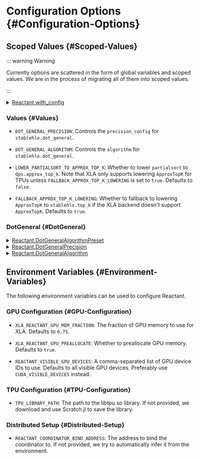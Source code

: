 


# Configuration Options {#Configuration-Options}

## Scoped Values {#Scoped-Values}

::: warning Warning

Currently options are scattered in the form of global variables and scoped values. We are in the process of migrating all of them into scoped values.

:::
<details class='jldocstring custom-block' >
<summary><a id='Reactant.with_config' href='#Reactant.with_config'><span class="jlbinding">Reactant.with_config</span></a> <Badge type="info" class="jlObjectType jlFunction" text="Function" /></summary>



```julia
with_config(f; kwargs...)
```


Run the function `f` within a dynamic scope such that all uses of the config within this scope will use the provided values.

**Extended Help**

**Configuration Options**

**Lowering**
- `lower_partialsort_to_approx_top_k`: Whether to lower `partialsort` and `partialsortperm` to `Ops.approx_top_k`. Note that XLA only supports lowering `ApproxTopK` for TPUs unless `fallback_approx_top_k_lowering` is set to `true`.
  
- `fallback_approx_top_k_lowering`: Whether to lower `Ops.approx_top_k` to `stablehlo.top_k` if the XLA backend doesn&#39;t support `ApproxTopK`. Defaults to `true`.
  

**DotGeneral**
- `dot_general_algorithm`: Algorithm preset for `stablehlo.dot_general`. Can be `nothing`, [`DotGeneralAlgorithm`](/api/config#Reactant.DotGeneralAlgorithm) or [`DotGeneralAlgorithmPreset`](/api/config#Reactant.DotGeneralAlgorithmPreset). Defaults to `DotGeneralAlgorithmPreset.DEFAULT`.
  
- `dot_general_precision`: Precision for `stablehlo.dot_general`. Can be `nothing`, or [`DotGeneralPrecision`](/api/config#Reactant.DotGeneralPrecision). Defaults to `DotGeneralPrecision.DEFAULT`.
  


<Badge type="info" class="source-link" text="source"><a href="https://github.com/EnzymeAD/Reactant.jl/blob/c1a1e1dc3b6985fead24f05e7d04139ed0a37df0/src/Configuration.jl#L6-L31" target="_blank" rel="noreferrer">source</a></Badge>

</details>


### Values {#Values}
- `DOT_GENERAL_PRECISION`: Controls the `precision_config` for `stablehlo.dot_general`.
  
- `DOT_GENERAL_ALGORITHM`: Controls the `algorithm` for `stablehlo.dot_general`.
  
- `LOWER_PARTIALSORT_TO_APPROX_TOP_K`: Whether to lower `partialsort` to `Ops.approx_top_k`. Note that XLA only supports lowering `ApproxTopK` for TPUs unless `FALLBACK_APPROX_TOP_K_LOWERING` is set to `true`. Defaults to `false`.
  
- `FALLBACK_APPROX_TOP_K_LOWERING`: Whether to fallback to lowering `ApproxTopK` to `stablehlo.top_k` if the XLA backend doesn&#39;t support `ApproxTopK`. Defaults to `true`.
  

### DotGeneral {#DotGeneral}
<details class='jldocstring custom-block' >
<summary><a id='Reactant.DotGeneralAlgorithmPreset' href='#Reactant.DotGeneralAlgorithmPreset'><span class="jlbinding">Reactant.DotGeneralAlgorithmPreset</span></a> <Badge type="info" class="jlObjectType jlModule" text="Module" /></summary>



```julia
DotGeneralAlgorithmPreset
```


Controls the `precision_config` for `stablehlo.dot_general`. Valid values are:
- `DEFAULT`
  
- `ANY_F8_ANY_F8_F32`
  
- `ANY_F8_ANY_F8_F32_FAST_ACCUM`
  
- `ANY_F8_ANY_F8_ANY`
  
- `ANY_F8_ANY_F8_ANY_FAST_ACCUM`
  
- `F16_F16_F16`
  
- `F16_F16_F32`
  
- `BF16_BF16_BF16`
  
- `BF16_BF16_F32`
  
- `BF16_BF16_F32_X3`
  
- `BF16_BF16_F32_X6`
  
- `BF16_BF16_F32_X9`
  
- `F32_F32_F32`
  
- `F64_F64_F64`
  

The following functions are available:

`supported_lhs_eltype(dot_algorithm_preset::DotGeneralAlgorithmPreset.T)`   `supported_rhs_eltype(dot_algorithm_preset::DotGeneralAlgorithmPreset.T)`   `accumulation_eltype(dot_algorithm_preset::DotGeneralAlgorithmPreset.T)`   `supported_output_eltype(dot_algorithm_preset::DotGeneralAlgorithmPreset.T, T1, T2)`   `MLIR.IR.Attribute(dot_algorithm_preset::DotGeneralAlgorithmPreset.T, T1, T2)`


<Badge type="info" class="source-link" text="source"><a href="https://github.com/EnzymeAD/Reactant.jl/blob/c1a1e1dc3b6985fead24f05e7d04139ed0a37df0/src/Configuration.jl#L167-L194" target="_blank" rel="noreferrer">source</a></Badge>

</details>

<details class='jldocstring custom-block' >
<summary><a id='Reactant.DotGeneralPrecision' href='#Reactant.DotGeneralPrecision'><span class="jlbinding">Reactant.DotGeneralPrecision</span></a> <Badge type="info" class="jlObjectType jlModule" text="Module" /></summary>



```julia
DotGeneralPrecision
```


Controls the `precision_config` for `stablehlo.dot_general`. Valid values are:
- `DEFAULT`
  
- `HIGH`
  
- `HIGHEST`
  

The following functions are available:

`MLIR.IR.Attribute(precision::DotGeneralPrecision.T)`


<Badge type="info" class="source-link" text="source"><a href="https://github.com/EnzymeAD/Reactant.jl/blob/c1a1e1dc3b6985fead24f05e7d04139ed0a37df0/src/Configuration.jl#L65-L77" target="_blank" rel="noreferrer">source</a></Badge>

</details>

<details class='jldocstring custom-block' >
<summary><a id='Reactant.DotGeneralAlgorithm' href='#Reactant.DotGeneralAlgorithm'><span class="jlbinding">Reactant.DotGeneralAlgorithm</span></a> <Badge type="info" class="jlObjectType jlType" text="Type" /></summary>



```julia
DotGeneralAlgorithm(
    ::Type{lhsT}, ::Type{rhsT}, ::Type{accumT},
    rhs_component_count::Int, lhs_component_count::Int, num_primitive_operations::Int,
    allow_imprecise_accumulation::Bool
)
DotGeneralAlgorithm{lhsT,rhsT,accumT}(
    lhs_component_count::Int, rhs_component_count::Int, num_primitive_operations::Int,
    allow_imprecise_accumulation::Bool
)
```


Represents the configuration of the `stablehlo.dot_general` operation.

**Arguments**
- `lhsT`: The type of the left-hand side operand.
  
- `rhsT`: The type of the right-hand side operand.
  
- `accumT`: The type of the accumulation operand.
  
- `lhs_component_count`: The number of components in the left-hand side operand.
  
- `rhs_component_count`: The number of components in the right-hand side operand.
  
- `num_primitive_operations`: The number of primitive operations in the `stablehlo.dot_general` operation.
  


<Badge type="info" class="source-link" text="source"><a href="https://github.com/EnzymeAD/Reactant.jl/blob/c1a1e1dc3b6985fead24f05e7d04139ed0a37df0/src/Configuration.jl#L103-L125" target="_blank" rel="noreferrer">source</a></Badge>

</details>


## Environment Variables {#Environment-Variables}

The following environment variables can be used to configure Reactant.

### GPU Configuration {#GPU-Configuration}
- `XLA_REACTANT_GPU_MEM_FRACTION`: The fraction of GPU memory to use for XLA. Defaults to `0.75`.
  
- `XLA_REACTANT_GPU_PREALLOCATE`: Whether to preallocate GPU memory. Defaults to `true`.
  
- `REACTANT_VISIBLE_GPU_DEVICES`: A comma-separated list of GPU device IDs to use. Defaults to all visible GPU devices. Preferably use `CUDA_VISIBLE_DEVICES` instead.
  

### TPU Configuration {#TPU-Configuration}
- `TPU_LIBRARY_PATH`: The path to the libtpu.so library. If not provided, we download and use Scratch.jl to save the library.
  

### Distributed Setup {#Distributed-Setup}
- `REACTANT_COORDINATOR_BIND_ADDRESS`: The address to bind the coordinator to. If not provided, we try to automatically infer it from the environment.
  
